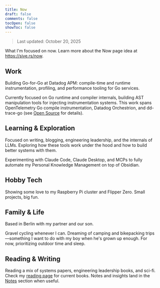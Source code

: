 ```yaml
---
title: Now
draft: false
comments: false
tocOpen: false
showToc: false
---
```


> Last updated: October 20, 2025

What I'm focused on now. Learn more about the Now page idea at <https://sive.rs/now>.

## Work

Building Go-for-Go at Datadog APM: compile-time and runtime instrumentation, profiling, and performance tooling for Go services.

Currently focused on Go runtime and compiler internals, building AST manipulation tools for injecting instrumentation systems. This work spans OpenTelemetry Go compile instrumentation, Datadog Orchestrion, and dd-trace-go (see [Open Source](/open_source/) for details).

## Learning & Exploration

Focused on writing, blogging, engineering leadership, and the internals of LLMs. Exploring how these tools work under the hood and how to build better systems with them.

Experimenting with Claude Code, Claude Desktop, and MCPs to fully automate my Personal Knowledge Management on top of Obsidian.

## Hobby Tech

Showing some love to my Raspberry Pi cluster and Flipper Zero. Small projects, big fun.

## Family & Life

Based in Berlin with my partner and our son.

Gravel cycling whenever I can. Dreaming of camping and bikepacking trips—something I want to do with my boy when he's grown up enough. For now, prioritizing outdoor time and sleep.

## Reading & Writing

Reading a mix of systems papers, engineering leadership books, and sci-fi. Check my [reading page](/reading/) for current books. Notes and insights land in the [Notes](/notes/) section when useful.

